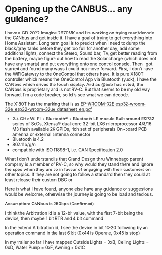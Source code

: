 # Opening up the CANBUS… any guidance?

I have a GD 2022 Imagine 2670MK and I’m working on trying read/decode the CANbus and get inside it.  I have a goal of trying to get everything into Home Assistant.  Long term goal is to predict when I need to dump the black/gray tanks before they get too full for another day, add some additional lights, connect the Stereo, Sound bar, TV, get better reading from the battery, maybe figure out how to read the Solar charge (which does not have any smarts) and put everything onto one control console.
Then I got started and found many ways I could not move forward.  First, I don’t have the WiFiGateway to the OneControl that others have.  It is pure X180T controller which means the OneControl App via Bluetooth (yuck), I have the CANbus which drives the touch display.  And as @bob has noted, the CANbus is proprietary and is not RV-C.  But that seems to be my old way forward.  I’m a code breaker, so let’s see what we can decode.

The X180T has the marking that is as [EP-WROOM-32E esp32-wroom-32e_esp32-wroom-32ue_datasheet_en.pdf](https://www.espressif.com/sites/default/files/documentation/esp32-wroom-32e_esp32-wroom-32ue_datasheet_en.pdf)
- 2.4 GHz Wi-Fi + Bluetooth® + Bluetooth LE module Built around ESP32 series of SoCs, Xtensa® dual-core 32¬bit LX6 microprocessor 4/8/16 MB flash available 26 GPIOs, rich set of peripherals On¬board PCB antenna or external antenna connector
-	Bluetooth is 4.2
- 	802.11b/g/n
- 	compatible with ISO 11898-1, i.e. CAN Specification 2.0

What I don’t understand is that Grand Design thru Winnebago parent company is a member of RV-C, so why would they stand there and ignore the spec when they are so in favour of engaging with their customers on other topics.  If they are not going to follow a standard then they could at least release their custom DBC or 

Here is what I have found, anyone else have any guidance or suggestions would be welcome, otherwise the journey is going to be load and tedious. 

Assumption: CANbus is 250kps (Confirmed)

I think the Arbitration id is a 12-bit value, with the first 7-bit being the device, then maybe 1 bit RTR and 4 bit command

In the extend Arbitration id, I see the device in bit 13-20 following by an operation command in the last 6 bit (0x44 is Operate, 0x45 is stop)

In my trailer so far I have mapped Outside Lights = 0xB, Ceiling Lights = 0xD, Water Pump = 0xF, Awning = 0x1C
